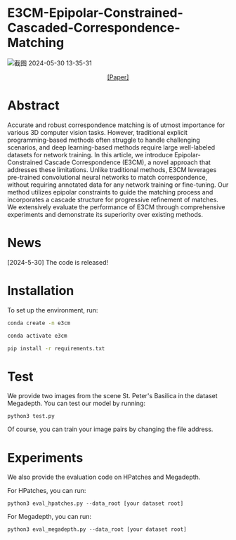 # E3CM-Epipolar-Constrained-Cascaded-Correspondence-Matching


![截图 2024-05-30 13-35-31](https://github.com/bobojiang26/E3CM-Epipolar-Constrained-Cascaded-Correspondence-Matching/assets/91231457/cd3c79fa-df6a-40e0-9509-9ffc31b02e24)

<p align="center">
  <a href="https://arxiv.org/pdf/2308.16555">[Paper]</a>
</p>



# Abstract

Accurate and robust correspondence matching is of utmost importance for various 3D computer vision tasks. However, traditional explicit programming-based methods often struggle to handle challenging scenarios, and deep learning-based methods require large well-labeled datasets for network training. In this article, we introduce Epipolar-Constrained Cascade Correspondence (E3CM), a novel approach that addresses these limitations. Unlike traditional methods, E3CM leverages pre-trained convolutional neural networks to match correspondence, without requiring annotated data for any network training or fine-tuning. Our method utilizes epipolar constraints to guide the matching process and incorporates a cascade structure for progressive refinement of matches. We extensively evaluate the performance of E3CM through comprehensive experiments and demonstrate its superiority over existing methods.

# News
[2024-5-30] The code is released!

# Installation
To set up the environment, run:

```sh
conda create -n e3cm

conda activate e3cm

pip install -r requirements.txt
```

# Test
We provide two images from the scene St. Peter's Basilica in the dataset Megadepth. You can test our model by running:

```
python3 test.py
```

Of course, you can train your image pairs by changing the file address.


# Experiments

We also provide the evaluation code on HPatches and Megadepth.

For HPatches, you can run:
```
python3 eval_hpatches.py --data_root [your dataset root]
```

For Megadepth, you can run:
```
python3 eval_megadepth.py --data_root [your dataset root]
```

